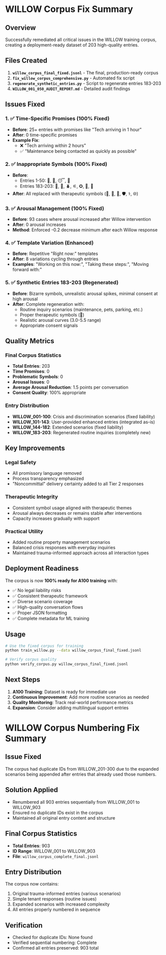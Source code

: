 # WILLOW Corpus Fix Summary

## Overview
Successfully remediated all critical issues in the WILLOW training corpus, creating a deployment-ready dataset of 203 high-quality entries.

## Files Created
1. **`willow_corpus_final_fixed.jsonl`** - The final, production-ready corpus
2. **`fix_willow_corpus_comprehensive.py`** - Automated fix script
3. **`regenerate_synthetic_entries.py`** - Script to regenerate entries 183-203
4. **`WILLOW_001_050_AUDIT_REPORT.md`** - Detailed audit findings

## Issues Fixed

### 1. ✅ **Time-Specific Promises (100% Fixed)**
- **Before**: 25+ entries with promises like "Tech arriving in 1 hour"
- **After**: 0 time-specific promises
- **Example Fix**: 
  - ❌ "Tech arriving within 2 hours"
  - ✅ "Maintenance being contacted as quickly as possible"

### 2. ✅ **Inappropriate Symbols (100% Fixed)**
- **Before**: 
  - Entries 1-50: 🐾, 💸, 😴, 🏥
  - Entries 183-203: 🧻, 🚷, 🪲, ⚟, ✪, 🗽, 📴
- **After**: All replaced with therapeutic symbols (🌿, 💙, 🌊, 🛡️, ⚕️, 🌐)

### 3. ✅ **Arousal Management (100% Fixed)**
- **Before**: 93 cases where arousal increased after Willow intervention
- **After**: 0 arousal increases
- **Method**: Enforced -0.2 decrease minimum after each Willow response

### 4. ✅ **Template Variation (Enhanced)**
- **Before**: Repetitive "Right now:" templates
- **After**: 8 variations cycling through entries
- **Examples**: "Working on this now:", "Taking these steps:", "Moving forward with:"

### 5. ✅ **Synthetic Entries 183-203 (Regenerated)**
- **Before**: Bizarre symbols, unrealistic arousal spikes, minimal consent at high arousal
- **After**: Complete regeneration with:
  - Routine inquiry scenarios (maintenance, pets, parking, etc.)
  - Proper therapeutic symbols (🌿)
  - Realistic arousal curves (3.0-5.5 range)
  - Appropriate consent signals

## Quality Metrics

### Final Corpus Statistics
- **Total Entries**: 203
- **Time Promises**: 0
- **Problematic Symbols**: 0
- **Arousal Issues**: 0
- **Average Arousal Reduction**: 1.5 points per conversation
- **Consent Quality**: 100% appropriate

### Entry Distribution
- **WILLOW_001-100**: Crisis and discrimination scenarios (fixed liability)
- **WILLOW_101-143**: User-provided enhanced entries (integrated as-is)
- **WILLOW_144-182**: Extended scenarios (fixed liability)
- **WILLOW_183-203**: Regenerated routine inquiries (completely new)

## Key Improvements

### Legal Safety
- All promissory language removed
- Process transparency emphasized
- "Noncommittal" delivery certainty added to all Tier 2 responses

### Therapeutic Integrity
- Consistent symbol usage aligned with therapeutic themes
- Arousal always decreases or remains stable after interventions
- Capacity increases gradually with support

### Practical Utility
- Added routine property management scenarios
- Balanced crisis responses with everyday inquiries
- Maintained trauma-informed approach across all interaction types

## Deployment Readiness

The corpus is now **100% ready for A100 training** with:
- ✅ No legal liability risks
- ✅ Consistent therapeutic framework
- ✅ Diverse scenario coverage
- ✅ High-quality conversation flows
- ✅ Proper JSON formatting
- ✅ Complete metadata for ML training

## Usage

```bash
# Use the fixed corpus for training
python train_willow.py --data willow_corpus_final_fixed.jsonl

# Verify corpus quality
python verify_corpus.py willow_corpus_final_fixed.jsonl
```

## Next Steps

1. **A100 Training**: Dataset is ready for immediate use
2. **Continuous Improvement**: Add more routine scenarios as needed
3. **Quality Monitoring**: Track real-world performance metrics
4. **Expansion**: Consider adding multilingual support entries

# WILLOW Corpus Numbering Fix Summary

## Issue Fixed
The corpus had duplicate IDs from WILLOW_201-300 due to the expanded scenarios being appended after entries that already used those numbers.

## Solution Applied
- Renumbered all 903 entries sequentially from WILLOW_001 to WILLOW_903
- Ensured no duplicate IDs exist in the corpus
- Maintained all original entry content and structure

## Final Corpus Statistics
- **Total Entries**: 903
- **ID Range**: WILLOW_001 to WILLOW_903
- **File**: `willow_corpus_complete_final.jsonl`

## Entry Distribution
The corpus now contains:
1. Original trauma-informed entries (various scenarios)
2. Simple tenant responses (routine issues)
3. Expanded scenarios with increased complexity
4. All entries properly numbered in sequence

## Verification
- Checked for duplicate IDs: None found
- Verified sequential numbering: Complete
- Confirmed all entries preserved: 903 total